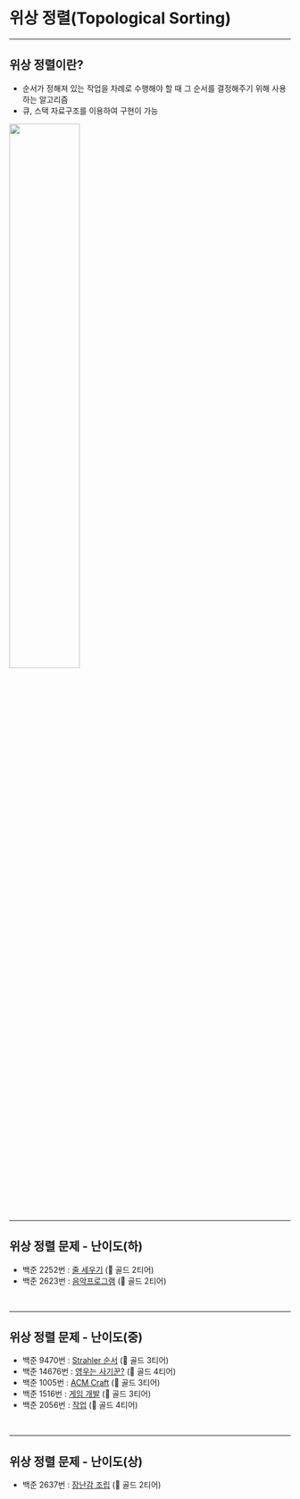 # 위상 정렬(Topological Sorting)

---
## 위상 정렬이란?
* 순서가 정해져 있는 작업을 차례로 수행해야 할 때 그 순서를 결정해주기 위해 사용하는 알고리즘   
* 큐, 스택 자료구조를 이용하여 구현이 가능   
<img src="https://user-images.githubusercontent.com/61148914/111860920-ef1d4900-898d-11eb-97ff-6194b8947e6d.png" width="50%">
</br>

---
## 위상 정렬 문제 - 난이도(하)
* 백준 2252번 : [줄 세우기](https://www.acmicpc.net/problem/2252) (🥇 골드 2티어)
* 백준 2623번 : [음악프로그램](https://www.acmicpc.net/problem/2623) (🥇 골드 2티어)
</br>

---
## 위상 정렬 문제 - 난이도(중)
* 백준 9470번 : [Strahler 순서](https://www.acmicpc.net/problem/9470) (🥇 골드 3티어)
* 백준 14676번 : [영우는 사기꾼?](https://www.acmicpc.net/problem/14676) (🥇 골드 4티어)
* 백준 1005번 : [ACM Craft](https://www.acmicpc.net/problem/1005) (🥇 골드 3티어)
* 백준 1516번 : [게임 개발](https://www.acmicpc.net/problem/1516) (🥇 골드 3티어)
* 백준 2056번 : [작업](https://www.acmicpc.net/problem/2056) (🥇 골드 4티어)
</br>

---
## 위상 정렬 문제 - 난이도(상)
* 백준 2637번 : [장난감 조립](https://www.acmicpc.net/problem/2637) (🥇 골드 2티어)
</br>

